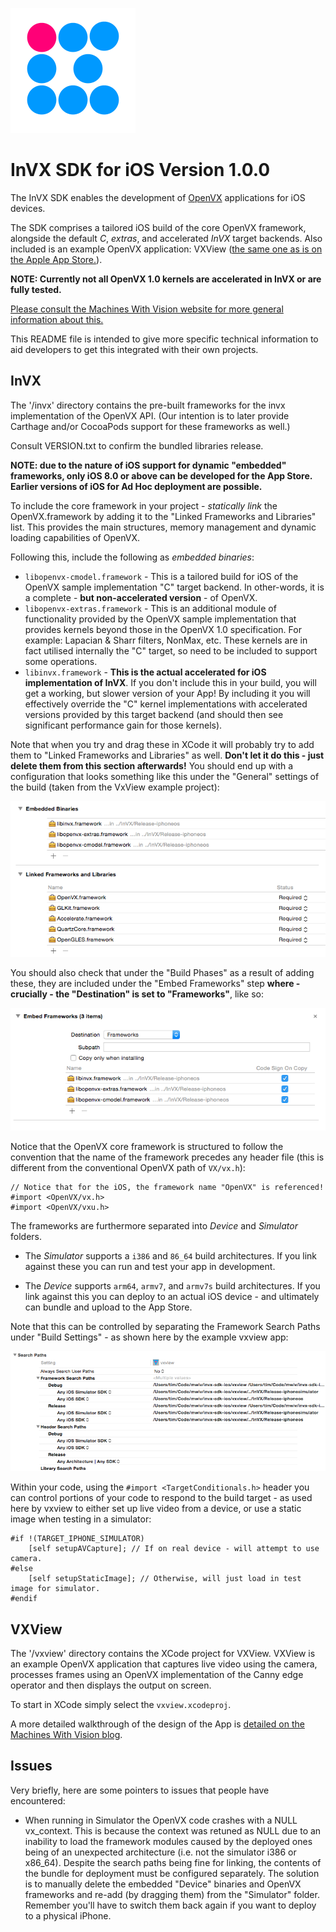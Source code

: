![invx](mwv-invx.png)

InVX SDK for iOS Version 1.0.0
==============================

The InVX SDK enables the development of [OpenVX](http://machineswithvision.com/learn-about-openvx/) applications for iOS devices. 

The SDK comprises a tailored iOS build of the core OpenVX framework, alongside the default *C*, *extras*, and accelerated *InVX* target backends. Also included is an example OpenVX application: VXView ([the same one as is on the Apple App Store.](https://itunes.apple.com/WebObjects/MZStore.woa/wa/viewSoftware?id=979376440&mt=8)).

**NOTE: Currently not all OpenVX 1.0 kernels are accelerated in InVX or are fully tested.**

[Please consult the Machines With Vision website for more general information about this. ](http://machineswithvision/invx/)

This README file is intended to give more specific technical information to aid developers to get this integrated with their own projects.

InVX
----

The '/invx' directory contains the pre-built frameworks for the invx implementation of the OpenVX API. (Our intention is to later provide Carthage and/or CocoaPods support for these frameworks as well.)

Consult VERSION.txt to confirm the bundled libraries release.

**NOTE: due to the nature of iOS support for dynamic "embedded" frameworks, only iOS 8.0 or above can be developed for the App Store. Earlier versions of iOS for Ad Hoc deployment are possible.**

To include the core framework in your project - *statically link* the OpenVX.framework by adding it to the "Linked Frameworks and Libraries" list. This provides the main structures, memory management and dynamic loading capabilities of OpenVX.

Following this, include the following as *embedded binaries*:

* `libopenvx-cmodel.framework` - This is a tailored build for iOS of the OpenVX sample implementation "C" target backend. In other-words, it is a complete - **but non-accelerated version** - of OpenVX. 
* `libopenvx-extras.framework` - This is an additional module of functionality provided by the OpenVX sample implementation that provides kernels beyond those in the OpenVX 1.0 specification. For example: Lapacian & Sharr filters, NonMax, etc. These kernels are in fact utilised internally the "C" target, so need to be included to support some operations.
* `libinvx.framework` - **This is the actual accelerated for iOS implementation of InVX**. If you don't include this in your build, you will get a working, but slower version of your App! By including it you will effectively override the "C" kernel implementations with accelerated versions provided by this target backend (and should then see significant performance gain for those kernels).

Note that when you try and drag these in XCode it will probably try to add them to "Linked Frameworks and Libraries" as well. **Don't let it do this - just delete them from this section afterwards!** You should end up with a configuration that looks something like this under the "General" settings of the build (taken from the VxView example project):

![frameworks](frameworks.png)

You should also check that under the "Build Phases" as a result of adding these, they are included under the "Embed Frameworks" step **where - crucially - the "Destination" is set to "Frameworks"**, like so:

![copyphase](copyphase.png)

Notice that the OpenVX core framework is structured to follow the convention that the name of the framework precedes any header file (this is different from the conventional OpenVX path of `VX/vx.h`):

```objc
// Notice that for the iOS, the framework name "OpenVX" is referenced!
#import <OpenVX/vx.h>
#import <OpenVX/vxu.h>
```

The frameworks are furthermore separated into *Device* and *Simulator* folders.

* The *Simulator* supports a `i386` and `86_64` build architectures. If you link against these you can run and test your app in development.

* The *Device* supports `arm64`, `armv7`, and  `armv7s` build architectures. If you link against this you can deploy to an actual iOS device - and ultimately can bundle and upload to the App Store.

Note that this can be controlled by separating the Framework Search Paths under "Build Settings" - as shown here by the example vxview app:

![searchpath](searchpath.png)

Within your code, using the `#import <TargetConditionals.h>` header you can control portions of your code to respond to the build target - as used here by vxview to either set up live video from a device, or use a static image when testing in a simulator:

```objc
#if !(TARGET_IPHONE_SIMULATOR)
    [self setupAVCapture]; // If on real device - will attempt to use camera.
#else
    [self setupStaticImage]; // Otherwise, will just load in test image for simulator.
#endif

```

VXView
------

The '/vxview' directory contains the XCode project for VXView. VXView is an example OpenVX application that captures live video using the camera, processes frames using an OpenVX implementation of the Canny edge operator and then displays the output on screen.

To start in XCode simply select the `vxview.xcodeproj`. 

A more detailed walkthrough of the design of the App is [detailed on the Machines With Vision blog](http://www.machineswithvision.com/build-invx-ios/).

Issues
------

Very briefly, here are some pointers to issues that people have encountered:

* When running in Simulator the OpenVX code crashes with a NULL vx_context. This is because the context was retuned as NULL due to an inability to load the framework modules caused by the deployed ones being of an unexpected architecture (i.e. not the simulator i386 or x86_64). Despite the search paths being fine for linking, the contents of the bundle for deployment must be configured separately. The solution is to manually delete the embedded "Device" binaries and OpenVX frameworks and re-add (by dragging them) from the "Simulator" folder. Remember you'll have to switch them back again if you want to deploy to a physical iPhone.

